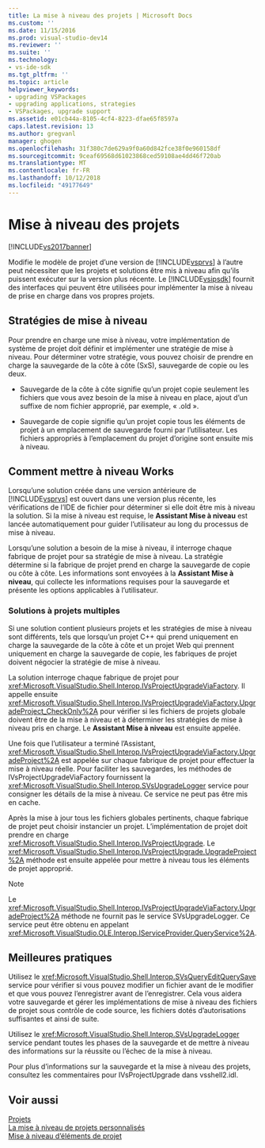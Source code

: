```yaml
---
title: La mise à niveau des projets | Microsoft Docs
ms.custom: ''
ms.date: 11/15/2016
ms.prod: visual-studio-dev14
ms.reviewer: ''
ms.suite: ''
ms.technology:
- vs-ide-sdk
ms.tgt_pltfrm: ''
ms.topic: article
helpviewer_keywords:
- upgrading VSPackages
- upgrading applications, strategies
- VSPackages, upgrade support
ms.assetid: e01cb44a-8105-4cf4-8223-dfae65f8597a
caps.latest.revision: 13
ms.author: gregvanl
manager: ghogen
ms.openlocfilehash: 31f380c7de629a9f0a60d842fce38f0e960158df
ms.sourcegitcommit: 9ceaf69568d61023868ced59108ae4dd46f720ab
ms.translationtype: MT
ms.contentlocale: fr-FR
ms.lasthandoff: 10/12/2018
ms.locfileid: "49177649"
---
```

# <a name="upgrading-projects"></a>Mise à niveau des projets
[!INCLUDE[vs2017banner](../../includes/vs2017banner.md)]

Modifie le modèle de projet d’une version de [!INCLUDE[vsprvs](../../includes/vsprvs-md.md)] à l’autre peut nécessiter que les projets et solutions être mis à niveau afin qu’ils puissent exécuter sur la version plus récente. Le [!INCLUDE[vsipsdk](../../includes/vsipsdk-md.md)] fournit des interfaces qui peuvent être utilisées pour implémenter la mise à niveau de prise en charge dans vos propres projets.  
  
## <a name="upgrade-strategies"></a>Stratégies de mise à niveau  
 Pour prendre en charge une mise à niveau, votre implémentation de système de projet doit définir et implémenter une stratégie de mise à niveau. Pour déterminer votre stratégie, vous pouvez choisir de prendre en charge la sauvegarde de la côte à côte (SxS), sauvegarde de copie ou les deux.  
  
-   Sauvegarde de la côte à côte signifie qu’un projet copie seulement les fichiers que vous avez besoin de la mise à niveau en place, ajout d’un suffixe de nom fichier approprié, par exemple, « .old ».  
  
-   Sauvegarde de copie signifie qu’un projet copie tous les éléments de projet à un emplacement de sauvegarde fourni par l’utilisateur. Les fichiers appropriés à l’emplacement du projet d’origine sont ensuite mis à niveau.  
  
## <a name="how-upgrade-works"></a>Comment mettre à niveau Works  
 Lorsqu’une solution créée dans une version antérieure de [!INCLUDE[vsprvs](../../includes/vsprvs-md.md)] est ouvert dans une version plus récente, les vérifications de l’IDE de fichier pour déterminer si elle doit être mis à niveau la solution. Si la mise à niveau est requise, le **Assistant Mise à niveau** est lancée automatiquement pour guider l’utilisateur au long du processus de mise à niveau.  
  
 Lorsqu’une solution a besoin de la mise à niveau, il interroge chaque fabrique de projet pour sa stratégie de mise à niveau. La stratégie détermine si la fabrique de projet prend en charge la sauvegarde de copie ou côte à côte. Les informations sont envoyées à la **Assistant Mise à niveau**, qui collecte les informations requises pour la sauvegarde et présente les options applicables à l’utilisateur.  
  
### <a name="multi-project-solutions"></a>Solutions à projets multiples  
 Si une solution contient plusieurs projets et les stratégies de mise à niveau sont différents, tels que lorsqu’un projet C++ qui prend uniquement en charge la sauvegarde de la côte à côte et un projet Web qui prennent uniquement en charge la sauvegarde de copie, les fabriques de projet doivent négocier la stratégie de mise à niveau.  
  
 La solution interroge chaque fabrique de projet pour <xref:Microsoft.VisualStudio.Shell.Interop.IVsProjectUpgradeViaFactory>. Il appelle ensuite <xref:Microsoft.VisualStudio.Shell.Interop.IVsProjectUpgradeViaFactory.UpgradeProject_CheckOnly%2A> pour vérifier si les fichiers de projets globale doivent être de la mise à niveau et à déterminer les stratégies de mise à niveau pris en charge. Le **Assistant Mise à niveau** est ensuite appelée.  
  
 Une fois que l’utilisateur a terminé l’Assistant, <xref:Microsoft.VisualStudio.Shell.Interop.IVsProjectUpgradeViaFactory.UpgradeProject%2A> est appelée sur chaque fabrique de projet pour effectuer la mise à niveau réelle. Pour faciliter les sauvegardes, les méthodes de IVsProjectUpgradeViaFactory fournissent la <xref:Microsoft.VisualStudio.Shell.Interop.SVsUpgradeLogger> service pour consigner les détails de la mise à niveau. Ce service ne peut pas être mis en cache.  
  
 Après la mise à jour tous les fichiers globales pertinents, chaque fabrique de projet peut choisir instancier un projet. L’implémentation de projet doit prendre en charge <xref:Microsoft.VisualStudio.Shell.Interop.IVsProjectUpgrade>. Le <xref:Microsoft.VisualStudio.Shell.Interop.IVsProjectUpgrade.UpgradeProject%2A> méthode est ensuite appelée pour mettre à niveau tous les éléments de projet approprié.  
  
> [!NOTE]
>  Le <xref:Microsoft.VisualStudio.Shell.Interop.IVsProjectUpgradeViaFactory.UpgradeProject%2A> méthode ne fournit pas le service SVsUpgradeLogger. Ce service peut être obtenu en appelant <xref:Microsoft.VisualStudio.OLE.Interop.IServiceProvider.QueryService%2A>.  
  
## <a name="best-practices"></a>Meilleures pratiques  
 Utilisez le <xref:Microsoft.VisualStudio.Shell.Interop.SVsQueryEditQuerySave> service pour vérifier si vous pouvez modifier un fichier avant de le modifier et que vous pouvez l’enregistrer avant de l’enregistrer. Cela vous aidera votre sauvegarde et gérer les implémentations de mise à niveau des fichiers de projet sous contrôle de code source, les fichiers dotés d’autorisations suffisantes et ainsi de suite.  
  
 Utilisez le <xref:Microsoft.VisualStudio.Shell.Interop.SVsUpgradeLogger> service pendant toutes les phases de la sauvegarde et de mettre à niveau des informations sur la réussite ou l’échec de la mise à niveau.  
  
 Pour plus d’informations sur la sauvegarde et la mise à niveau des projets, consultez les commentaires pour IVsProjectUpgrade dans vsshell2.idl.  
  
## <a name="see-also"></a>Voir aussi  
 [Projets](../../extensibility/internals/projects.md)   
 [La mise à niveau de projets personnalisés](../../misc/upgrading-custom-projects.md)   
 [Mise à niveau d’éléments de projet](../../misc/upgrading-project-items.md)

